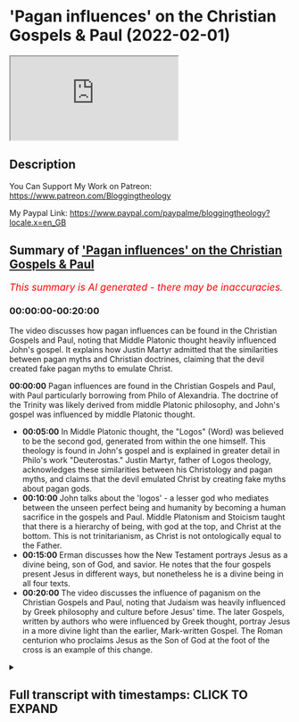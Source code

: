 # 'Pagan influences' on the Christian Gospels & Paul (2022-02-01)

<iframe loading='lazy' allow='autoplay' src='https://www.youtube.com/embed/w83Gf6Ldavs'></iframe>

## Description

You Can Support My Work on Patreon:
<https://www.patreon.com/Bloggingtheology>

My Paypal Link:
<https://www.paypal.com/paypalme/bloggingtheology?locale.x=en_GB>

## Summary of ['Pagan influences' on the Christian Gospels & Paul](https://www.youtube.com/watch?v=w83Gf6Ldavs)

*<span style="color:red; font-size:125%">This summary is AI generated - there may be inaccuracies</span>. [](/)*

### <a onclick="modifyYTiframeseektime('0')">00:00:00-00:20:00</a>

The video discusses how pagan influences can be found in the Christian Gospels and Paul, noting that Middle Platonic thought heavily influenced John's gospel. It explains how Justin Martyr admitted that the similarities between pagan myths and Christian doctrines, claiming that the devil created fake pagan myths to emulate Christ.

**<a onclick="modifyYTiframeseektime('0')">00:00:00</a>** Pagan influences are found in the Christian Gospels and Paul, with Paul particularly borrowing from Philo of Alexandria. The doctrine of the Trinity was likely derived from middle Platonic philosophy, and John's gospel was influenced by middle Platonic thought.

* **<a onclick="modifyYTiframeseektime('300')">00:05:00</a>** In Middle Platonic thought, the "Logos" (Word) was believed to be the second god, generated from within the one himself. This theology is found in John's gospel and is explained in greater detail in Philo's work "Deuterostas." Justin Martyr, father of Logos theology, acknowledges these similarities between his Christology and pagan myths, and claims that the devil emulated Christ by creating fake myths about pagan gods.
* **<a onclick="modifyYTiframeseektime('600')">00:10:00</a>**  John talks about the 'logos' - a lesser god who mediates between the unseen perfect being and humanity by becoming a human sacrifice in the gospels and Paul. Middle Platonism and Stoicism taught that there is a hierarchy of being, with god at the top, and Christ at the bottom. This is not trinitarianism, as Christ is not ontologically equal to the Father.
* **<a onclick="modifyYTiframeseektime('900')">00:15:00</a>**  Erman discusses how the New Testament portrays Jesus as a divine being, son of God, and savior. He notes that the four gospels present Jesus in different ways, but nonetheless he is a divine being in all four texts.
* **<a onclick="modifyYTiframeseektime('1200')">00:20:00</a>** The video discusses the influence of paganism on the Christian Gospels and Paul, noting that Judaism was heavily influenced by Greek philosophy and culture before Jesus' time. The later Gospels, written by authors who were influenced by Greek thought, portray Jesus in a more divine light than the earlier, Mark-written Gospel. The Roman centurion who proclaims Jesus as the Son of God at the foot of the cross is an example of this change.

<details><summary><h2>Full transcript with timestamps: CLICK TO EXPAND</h2></summary>

<a onclick="modifyYTiframeseektime('2')">0:00:02</a> okay so i i want to begin  
<a onclick="modifyYTiframeseektime('5')">0:00:05</a> sort of uh setting the table as it were  
<a onclick="modifyYTiframeseektime('7')">0:00:07</a> theologically okay  
<a onclick="modifyYTiframeseektime('9')">0:00:09</a> so i mentioned in a previous podcast  
<a onclick="modifyYTiframeseektime('11')">0:00:11</a> that that paul's christology um not you  
<a onclick="modifyYTiframeseektime('14')">0:00:14</a> paul paul paul of tarsus  
<a onclick="modifyYTiframeseektime('18')">0:00:18</a> by the way but it's not the same as the  
<a onclick="modifyYTiframeseektime('19')">0:00:19</a> apostle paul  
<a onclick="modifyYTiframeseektime('21')">0:00:21</a> yeah  
<a onclick="modifyYTiframeseektime('22')">0:00:22</a> paul's christology in essence  
<a onclick="modifyYTiframeseektime('25')">0:00:25</a> was a composite of jewish and greek  
<a onclick="modifyYTiframeseektime('27')">0:00:27</a> ideas okay that is to say jewish and  
<a onclick="modifyYTiframeseektime('29')">0:00:29</a> pagan beliefs and by pagan i simply mean  
<a onclick="modifyYTiframeseektime('32')">0:00:32</a> non-jewish i'm not using the word a  
<a onclick="modifyYTiframeseektime('34')">0:00:34</a> pagan necessarily in a derogatory sense  
<a onclick="modifyYTiframeseektime('37')">0:00:37</a> okay so paul created this new hybrid  
<a onclick="modifyYTiframeseektime('39')">0:00:39</a> religion and religion in the hellenistic  
<a onclick="modifyYTiframeseektime('41')">0:00:41</a> world  
<a onclick="modifyYTiframeseektime('42')">0:00:42</a> tended to be syncretistic i mean they  
<a onclick="modifyYTiframeseektime('44')">0:00:44</a> would mix and match different elements  
<a onclick="modifyYTiframeseektime('46')">0:00:46</a> this was normal  
<a onclick="modifyYTiframeseektime('47')">0:00:47</a> and paul was schooled in hellenistic  
<a onclick="modifyYTiframeseektime('49')">0:00:49</a> philosophy paul quoted pagan poets  
<a onclick="modifyYTiframeseektime('52')">0:00:52</a> according to the new testament to  
<a onclick="modifyYTiframeseektime('53')">0:00:53</a> support his christology he quoted pagan  
<a onclick="modifyYTiframeseektime('56')">0:00:56</a> poets in the new testament to support  
<a onclick="modifyYTiframeseektime('58')">0:00:58</a> his christology this is something that  
<a onclick="modifyYTiframeseektime('60')">0:01:00</a> christian apologists don't like to talk  
<a onclick="modifyYTiframeseektime('62')">0:01:02</a> about and most casual bible readers are  
<a onclick="modifyYTiframeseektime('64')">0:01:04</a> not even aware of this they just read  
<a onclick="modifyYTiframeseektime('66')">0:01:06</a> the text they don't know what paul's  
<a onclick="modifyYTiframeseektime('67')">0:01:07</a> saying paul quoted the final mean as  
<a onclick="modifyYTiframeseektime('70')">0:01:10</a> hymn to zeus by the pagan poet and stoic  
<a onclick="modifyYTiframeseektime('73')">0:01:13</a> eritis of soli according to acts 17 28  
<a onclick="modifyYTiframeseektime('76')">0:01:16</a> at the aeropocus  
<a onclick="modifyYTiframeseektime('78')">0:01:18</a> and he also quoted the poet manander in  
<a onclick="modifyYTiframeseektime('80')">0:01:20</a> first corinthians 15 33. i mean talk  
<a onclick="modifyYTiframeseektime('83')">0:01:23</a> about the satanic verses  
<a onclick="modifyYTiframeseektime('86')">0:01:26</a> no i'm just kidding um  
<a onclick="modifyYTiframeseektime('89')">0:01:29</a> paul made christ right the jewish  
<a onclick="modifyYTiframeseektime('91')">0:01:31</a> messiah  
<a onclick="modifyYTiframeseektime('93')">0:01:33</a> the locus the intersection of two pagan  
<a onclick="modifyYTiframeseektime('95')">0:01:35</a> beliefs so christ is both the dying and  
<a onclick="modifyYTiframeseektime('98')">0:01:38</a> rising savior man god as well as the  
<a onclick="modifyYTiframeseektime('100')">0:01:40</a> divine mediator between the god and  
<a onclick="modifyYTiframeseektime('103')">0:01:43</a> humanity and by the god i mean  
<a onclick="modifyYTiframeseektime('106')">0:01:46</a> the perfect being who is at the top of  
<a onclick="modifyYTiframeseektime('108')">0:01:48</a> this ontological hierarchy or pyramid  
<a onclick="modifyYTiframeseektime('112')">0:01:52</a> that permeates all existence so this  
<a onclick="modifyYTiframeseektime('114')">0:01:54</a> this hierarchy or or chain of being  
<a onclick="modifyYTiframeseektime('117')">0:01:57</a> is absolutely central to both middle and  
<a onclick="modifyYTiframeseektime('119')">0:01:59</a> neoplatonism  
<a onclick="modifyYTiframeseektime('121')">0:02:01</a> okay and i want to make a request of the  
<a onclick="modifyYTiframeseektime('123')">0:02:03</a> audience to study middle and  
<a onclick="modifyYTiframeseektime('126')">0:02:06</a> neoplatonism and you will come to know  
<a onclick="modifyYTiframeseektime('129')">0:02:09</a> the true origins of the trinity i mean  
<a onclick="modifyYTiframeseektime('131')">0:02:11</a> christian apologists will say that the  
<a onclick="modifyYTiframeseektime('133')">0:02:13</a> doctrine of the trinity is firmly  
<a onclick="modifyYTiframeseektime('134')">0:02:14</a> grounded in the tanakh  
<a onclick="modifyYTiframeseektime('136')">0:02:16</a> in my view that's a red herring  
<a onclick="modifyYTiframeseektime('138')">0:02:18</a> they want to throw you off the scent of  
<a onclick="modifyYTiframeseektime('140')">0:02:20</a> greek metaphysics and study philo of  
<a onclick="modifyYTiframeseektime('143')">0:02:23</a> alexandria okay so he was a jewish  
<a onclick="modifyYTiframeseektime('145')">0:02:25</a> middle platonic philosopher living in  
<a onclick="modifyYTiframeseektime('148')">0:02:28</a> egypt in the first century he died  
<a onclick="modifyYTiframeseektime('149')">0:02:29</a> around 40 of the common era before the  
<a onclick="modifyYTiframeseektime('151')">0:02:31</a> writing of the new testament okay  
<a onclick="modifyYTiframeseektime('153')">0:02:33</a> there's no doubt  
<a onclick="modifyYTiframeseektime('155')">0:02:35</a> that philo's writings influenced the  
<a onclick="modifyYTiframeseektime('157')">0:02:37</a> doctrine of the trinity in a significant  
<a onclick="modifyYTiframeseektime('159')">0:02:39</a> way  
<a onclick="modifyYTiframeseektime('160')">0:02:40</a> even william lane craig admits this you  
<a onclick="modifyYTiframeseektime('162')">0:02:42</a> know dr craig is their champion the  
<a onclick="modifyYTiframeseektime('164')">0:02:44</a> christian apologists you know they love  
<a onclick="modifyYTiframeseektime('166')">0:02:46</a> him the early christian greek fathers  
<a onclick="modifyYTiframeseektime('168')">0:02:48</a> they used philo's writings  
<a onclick="modifyYTiframeseektime('170')">0:02:50</a> as a basis with which to formulate their  
<a onclick="modifyYTiframeseektime('172')">0:02:52</a> logos christology people like justin and  
<a onclick="modifyYTiframeseektime('175')">0:02:55</a> irenaeus eusebius who was constantine's  
<a onclick="modifyYTiframeseektime('178')">0:02:58</a> sort of spin doctor uh even claimed that  
<a onclick="modifyYTiframeseektime('181')">0:03:01</a> philo met peter right i mean it's a  
<a onclick="modifyYTiframeseektime('183')">0:03:03</a> total fabrication i mean this was  
<a onclick="modifyYTiframeseektime('185')">0:03:05</a> eusebius's way of bolstering philo's  
<a onclick="modifyYTiframeseektime('187')">0:03:07</a> authority similar to paul claiming that  
<a onclick="modifyYTiframeseektime('190')">0:03:10</a> he met with peter and james maybe he did  
<a onclick="modifyYTiframeseektime('192')">0:03:12</a> i mean it doesn't end well according to  
<a onclick="modifyYTiframeseektime('194')">0:03:14</a> acts 21 but craig says that  
<a onclick="modifyYTiframeseektime('197')">0:03:17</a> the dogma at nicea was quote a synthesis  
<a onclick="modifyYTiframeseektime('200')">0:03:20</a> between john's gospel  
<a onclick="modifyYTiframeseektime('202')">0:03:22</a> and the thought of philo of alexandria  
<a onclick="modifyYTiframeseektime('205')">0:03:25</a> and the middle platonism that he  
<a onclick="modifyYTiframeseektime('207')">0:03:27</a> represented end quote i mean i would go  
<a onclick="modifyYTiframeseektime('210')">0:03:30</a> even further and say that  
<a onclick="modifyYTiframeseektime('212')">0:03:32</a> john's gospel itself was clearly  
<a onclick="modifyYTiframeseektime('214')">0:03:34</a> influenced by middle platonism  
<a onclick="modifyYTiframeseektime('217')">0:03:37</a> so so  
<a onclick="modifyYTiframeseektime('218')">0:03:38</a> so dr craig even downplays in my opinion  
<a onclick="modifyYTiframeseektime('222')">0:03:42</a> the reality of the vast influence that  
<a onclick="modifyYTiframeseektime('224')">0:03:44</a> greek metaphysics had on both christian  
<a onclick="modifyYTiframeseektime('226')">0:03:46</a> doctrine and christian scripture and  
<a onclick="modifyYTiframeseektime('229')">0:03:49</a> we'll and we'll see that okay  
<a onclick="modifyYTiframeseektime('231')">0:03:51</a> this is a common place in um historical  
<a onclick="modifyYTiframeseektime('234')">0:03:54</a> theologies it's not just you and william  
<a onclick="modifyYTiframeseektime('236')">0:03:56</a> lane craig this is  
<a onclick="modifyYTiframeseektime('238')">0:03:58</a> very very standard understanding and  
<a onclick="modifyYTiframeseektime('240')">0:04:00</a> explanation of the origins of the way  
<a onclick="modifyYTiframeseektime('241')">0:04:01</a> the doctrine is formulated uh yeah this  
<a onclick="modifyYTiframeseektime('244')">0:04:04</a> is very very standard very very standard  
<a onclick="modifyYTiframeseektime('246')">0:04:06</a> across the board right  
<a onclick="modifyYTiframeseektime('248')">0:04:08</a> um so any honest historian or theologian  
<a onclick="modifyYTiframeseektime('251')">0:04:11</a> you know they will point this out so so  
<a onclick="modifyYTiframeseektime('253')">0:04:13</a> according to this platonic metaphysical  
<a onclick="modifyYTiframeseektime('255')">0:04:15</a> system at the top of this hierarchy of  
<a onclick="modifyYTiframeseektime('257')">0:04:17</a> being  
<a onclick="modifyYTiframeseektime('258')">0:04:18</a> is the one right tahen as platinus uh  
<a onclick="modifyYTiframeseektime('262')">0:04:22</a> referred to him the church father origin  
<a onclick="modifyYTiframeseektime('264')">0:04:24</a> of alexandria called him the auto theos  
<a onclick="modifyYTiframeseektime('267')">0:04:27</a> right the very god  
<a onclick="modifyYTiframeseektime('269')">0:04:29</a> of course philo called him hathaos with  
<a onclick="modifyYTiframeseektime('271')">0:04:31</a> the definite article the god and this is  
<a onclick="modifyYTiframeseektime('273')">0:04:33</a> also what john's gospel calls the father  
<a onclick="modifyYTiframeseektime('276')">0:04:36</a> ha theos okay with the definite article  
<a onclick="modifyYTiframeseektime('279')">0:04:39</a> um you know the the uh  
<a onclick="modifyYTiframeseektime('282')">0:04:42</a> the author of john's gospel never refers  
<a onclick="modifyYTiframeseektime('284')">0:04:44</a> to jesus or the son as ha theos in an  
<a onclick="modifyYTiframeseektime('287')">0:04:47</a> absolute and unqualified way  
<a onclick="modifyYTiframeseektime('290')">0:04:50</a> and thomas's so-called confession in  
<a onclick="modifyYTiframeseektime('292')">0:04:52</a> john 20 is not an exception to this so  
<a onclick="modifyYTiframeseektime('294')">0:04:54</a> john refers to jesus as the logos and a  
<a onclick="modifyYTiframeseektime('298')">0:04:58</a> theos a god so if you look at john 1 1  
<a onclick="modifyYTiframeseektime('300')">0:05:00</a> right nrk ain't halagas  
<a onclick="modifyYTiframeseektime('303')">0:05:03</a> kai halagas prastantheon  
<a onclick="modifyYTiframeseektime('305')">0:05:05</a> right so so in the beginning was the  
<a onclick="modifyYTiframeseektime('307')">0:05:07</a> word and the word was with the god tan  
<a onclick="modifyYTiframeseektime('310')">0:05:10</a> is a definite article here in the  
<a onclick="modifyYTiframeseektime('311')">0:05:11</a> accusative tan theon kai theos and a god  
<a onclick="modifyYTiframeseektime('315')">0:05:15</a> was the logos so middle platonism  
<a onclick="modifyYTiframeseektime('318')">0:05:18</a> explains what john meant here much more  
<a onclick="modifyYTiframeseektime('320')">0:05:20</a> coherently than tanaki judaism or  
<a onclick="modifyYTiframeseektime('323')">0:05:23</a> trinitarianism  
<a onclick="modifyYTiframeseektime('325')">0:05:25</a> in middle platonism the logos was  
<a onclick="modifyYTiframeseektime('326')">0:05:26</a> believed to be the second god a second  
<a onclick="modifyYTiframeseektime('329')">0:05:29</a> level of being who was generated  
<a onclick="modifyYTiframeseektime('332')">0:05:32</a> from within the one himself in  
<a onclick="modifyYTiframeseektime('334')">0:05:34</a> pre-eternality so since the logos was  
<a onclick="modifyYTiframeseektime('336')">0:05:36</a> generated or caused by  
<a onclick="modifyYTiframeseektime('338')">0:05:38</a> the god the logos is not as great as the  
<a onclick="modifyYTiframeseektime('341')">0:05:41</a> god the logos is the divine mediator  
<a onclick="modifyYTiframeseektime('344')">0:05:44</a> between the god and humanity  
<a onclick="modifyYTiframeseektime('347')">0:05:47</a> hence you know the father is greater  
<a onclick="modifyYTiframeseektime('349')">0:05:49</a> than i says john's incarnated logos yet  
<a onclick="modifyYTiframeseektime('352')">0:05:52</a> he also says the father and i are one so  
<a onclick="modifyYTiframeseektime('354')">0:05:54</a> christian apologists armed with the  
<a onclick="modifyYTiframeseektime('356')">0:05:56</a> nomenclature of nicaea they went back to  
<a onclick="modifyYTiframeseektime('359')">0:05:59</a> these texts and said okay when he said  
<a onclick="modifyYTiframeseektime('362')">0:06:02</a> the father is greater than i the logos  
<a onclick="modifyYTiframeseektime('364')">0:06:04</a> was talking about his hypothesis his  
<a onclick="modifyYTiframeseektime('366')">0:06:06</a> person but when he said the father and i  
<a onclick="modifyYTiframeseektime('368')">0:06:08</a> are one he was referring to his ucia his  
<a onclick="modifyYTiframeseektime('370')">0:06:10</a> essence so they incorporate this this  
<a onclick="modifyYTiframeseektime('372')">0:06:12</a> convoluted language and retroactively  
<a onclick="modifyYTiframeseektime('375')">0:06:15</a> import  
<a onclick="modifyYTiframeseektime('377')">0:06:17</a> a trinitarian hermeneutic upon john upon  
<a onclick="modifyYTiframeseektime('380')">0:06:20</a> john's gospel and does completely  
<a onclick="modifyYTiframeseektime('382')">0:06:22</a> decontextualize it i mean it's a nice  
<a onclick="modifyYTiframeseektime('384')">0:06:24</a> little slide of hand but read john in  
<a onclick="modifyYTiframeseektime('386')">0:06:26</a> its context right john's underlying  
<a onclick="modifyYTiframeseektime('388')">0:06:28</a> metaphysic is middle platonism  
<a onclick="modifyYTiframeseektime('391')">0:06:31</a> and in fact 70 years before john wrote  
<a onclick="modifyYTiframeseektime('393')">0:06:33</a> about the logos  
<a onclick="modifyYTiframeseektime('395')">0:06:35</a> philo wrote about the logos and philo  
<a onclick="modifyYTiframeseektime('398')">0:06:38</a> referred to the logos as a second god  
<a onclick="modifyYTiframeseektime('402')">0:06:42</a> deuterostas and origen would use the  
<a onclick="modifyYTiframeseektime('404')">0:06:44</a> same phrase some 200 years later but  
<a onclick="modifyYTiframeseektime('407')">0:06:47</a> still before nicea you know he said the  
<a onclick="modifyYTiframeseektime('408')">0:06:48</a> father is otto theos the very god the  
<a onclick="modifyYTiframeseektime('411')">0:06:51</a> son is important because the language  
<a onclick="modifyYTiframeseektime('413')">0:06:53</a> that john uses actually has a precedent  
<a onclick="modifyYTiframeseektime('415')">0:06:55</a> in um in the pagan language found on the  
<a onclick="modifyYTiframeseektime('418')">0:06:58</a> lips of philo of alexandria so it's not  
<a onclick="modifyYTiframeseektime('421')">0:07:01</a> a it's this continuity this connection  
<a onclick="modifyYTiframeseektime('423')">0:07:03</a> is really important i think it is very  
<a onclick="modifyYTiframeseektime('426')">0:07:06</a> important and you know origen also he  
<a onclick="modifyYTiframeseektime('428')">0:07:08</a> uses like you said he uses that phrase  
<a onclick="modifyYTiframeseektime('430')">0:07:10</a> from philo deuteros  
<a onclick="modifyYTiframeseektime('432')">0:07:12</a> that the logos is a second god but  
<a onclick="modifyYTiframeseektime('434')">0:07:14</a> johanna and jesus right  
<a onclick="modifyYTiframeseektime('436')">0:07:16</a> or john's logos refers to his father as  
<a onclick="modifyYTiframeseektime('439')">0:07:19</a> theon moo my god right  
<a onclick="modifyYTiframeseektime('442')">0:07:22</a> my god in mark in matthew jesus you know  
<a onclick="modifyYTiframeseektime('444')">0:07:24</a> the cry of their election  
<a onclick="modifyYTiframeseektime('448')">0:07:28</a> my god my god so the logos who's  
<a onclick="modifyYTiframeseektime('450')">0:07:30</a> supposed to be god capital g according  
<a onclick="modifyYTiframeseektime('452')">0:07:32</a> to trinitarians has a god so this is  
<a onclick="modifyYTiframeseektime('455')">0:07:35</a> clearly two gods and both men philo and  
<a onclick="modifyYTiframeseektime('458')">0:07:38</a> origen they hail from alexandria and you  
<a onclick="modifyYTiframeseektime('460')">0:07:40</a> know the name says it all you know this  
<a onclick="modifyYTiframeseektime('462')">0:07:42</a> is why imam al-ghazali vehemently  
<a onclick="modifyYTiframeseektime('464')">0:07:44</a> condemned the metaphysical positions of  
<a onclick="modifyYTiframeseektime('466')">0:07:46</a> the hellenistic muslim philosophers of  
<a onclick="modifyYTiframeseektime('468')">0:07:48</a> his day because he recognized that  
<a onclick="modifyYTiframeseektime('470')">0:07:50</a> platonic metaphysics  
<a onclick="modifyYTiframeseektime('472')">0:07:52</a> acted as a gateway to the theological  
<a onclick="modifyYTiframeseektime('474')">0:07:54</a> deviations and idolatry of the people of  
<a onclick="modifyYTiframeseektime('476')">0:07:56</a> the book both jews and christians of the  
<a onclick="modifyYTiframeseektime('478')">0:07:58</a> past not just christians but also jews  
<a onclick="modifyYTiframeseektime('481')">0:08:01</a> and as i said for philo the logos was  
<a onclick="modifyYTiframeseektime('483')">0:08:03</a> the highest of the intermediary beings  
<a onclick="modifyYTiframeseektime('486')">0:08:06</a> okay the begotten son of god he says  
<a onclick="modifyYTiframeseektime('489')">0:08:09</a> philo says he says his firstborn he says  
<a onclick="modifyYTiframeseektime('492')">0:08:12</a> the celestial high priest right who was  
<a onclick="modifyYTiframeseektime('495')">0:08:15</a> often symbolized in the tanakh by an  
<a onclick="modifyYTiframeseektime('497')">0:08:17</a> angel  
<a onclick="modifyYTiframeseektime('498')">0:08:18</a> all right this is according to philo the  
<a onclick="modifyYTiframeseektime('499')">0:08:19</a> logos as the mind of god as it were was  
<a onclick="modifyYTiframeseektime('502')">0:08:22</a> neither uncreated in the same sense as  
<a onclick="modifyYTiframeseektime('504')">0:08:24</a> the god nor created in the same sense as  
<a onclick="modifyYTiframeseektime('507')">0:08:27</a> the cosmos the logos was caused from the  
<a onclick="modifyYTiframeseektime('510')">0:08:30</a> very essence of the god  
<a onclick="modifyYTiframeseektime('512')">0:08:32</a> meaning the logos was eternally  
<a onclick="modifyYTiframeseektime('514')">0:08:34</a> generated i.e begotten not made before  
<a onclick="modifyYTiframeseektime('518')">0:08:38</a> all the ages sounds very very familiar  
<a onclick="modifyYTiframeseektime('520')">0:08:40</a> sounds like the nicene creed you know  
<a onclick="modifyYTiframeseektime('522')">0:08:42</a> justin martyr the father of logos  
<a onclick="modifyYTiframeseektime('524')">0:08:44</a> theology he he admits that there are  
<a onclick="modifyYTiframeseektime('526')">0:08:46</a> disturbing parallels between his  
<a onclick="modifyYTiframeseektime('528')">0:08:48</a> christology and the pagan myths of  
<a onclick="modifyYTiframeseektime('530')">0:08:50</a> bacchus that's dionysius  
<a onclick="modifyYTiframeseektime('533')">0:08:53</a> and and hercules and and esclepius and  
<a onclick="modifyYTiframeseektime('535')">0:08:55</a> perseus and mithras  
<a onclick="modifyYTiframeseektime('537')">0:08:57</a> and in his dialogue with trifo justin  
<a onclick="modifyYTiframeseektime('539')">0:08:59</a> accounts for these similarities by  
<a onclick="modifyYTiframeseektime('540')">0:09:00</a> claiming well the devil sort of emulated  
<a onclick="modifyYTiframeseektime('542')">0:09:02</a> the prophecies of christ by inventing  
<a onclick="modifyYTiframeseektime('544')">0:09:04</a> these sort of fake fables  
<a onclick="modifyYTiframeseektime('546')">0:09:06</a> about their pagan gods in order to cause  
<a onclick="modifyYTiframeseektime('548')">0:09:08</a> christians to go astray i mean justin  
<a onclick="modifyYTiframeseektime('550')">0:09:10</a> also says that the angel that  
<a onclick="modifyYTiframeseektime('552')">0:09:12</a> jacob wrestled in genesis  
<a onclick="modifyYTiframeseektime('554')">0:09:14</a> and beat no less was the pre-incarnate  
<a onclick="modifyYTiframeseektime('558')">0:09:18</a> christ the logos so so john 1 1 is the  
<a onclick="modifyYTiframeseektime('561')">0:09:21</a> beginning of the prologue of john's  
<a onclick="modifyYTiframeseektime('562')">0:09:22</a> gospel that's called the hymn to the  
<a onclick="modifyYTiframeseektime('564')">0:09:24</a> logos how does the hymn end right so the  
<a onclick="modifyYTiframeseektime('567')">0:09:27</a> most authentic reading according to new  
<a onclick="modifyYTiframeseektime('569')">0:09:29</a> testament textual critics like the  
<a onclick="modifyYTiframeseektime('571')">0:09:31</a> united bible society nestle allen and so  
<a onclick="modifyYTiframeseektime('573')">0:09:33</a> on and so forth is the following so it's  
<a onclick="modifyYTiframeseektime('575')">0:09:35</a> john 1 18 right john 1 18 that's the end  
<a onclick="modifyYTiframeseektime('578')">0:09:38</a> of the hymn to the logos it says  
<a onclick="modifyYTiframeseektime('582')">0:09:42</a> so no one has ever seen god and the  
<a onclick="modifyYTiframeseektime('585')">0:09:45</a> context clearly suggests that john is  
<a onclick="modifyYTiframeseektime('587')">0:09:47</a> talking about the first level of being  
<a onclick="modifyYTiframeseektime('589')">0:09:49</a> the father the god  
<a onclick="modifyYTiframeseektime('591')">0:09:51</a> because then he says monogenes theos a  
<a onclick="modifyYTiframeseektime('595')">0:09:55</a> unique god  
<a onclick="modifyYTiframeseektime('597')">0:09:57</a> a one of a kind god a uniquely generated  
<a onclick="modifyYTiframeseektime('600')">0:10:00</a> god and now john is talking about the  
<a onclick="modifyYTiframeseektime('602')">0:10:02</a> logos the logos is another god  
<a onclick="modifyYTiframeseektime('604')">0:10:04</a> because he was seen the first god he  
<a onclick="modifyYTiframeseektime('606')">0:10:06</a> mentioned has never been seen right the  
<a onclick="modifyYTiframeseektime('608')">0:10:08</a> monogamy's theos it's it goes on to say  
<a onclick="modifyYTiframeseektime('612')">0:10:12</a> who is in the heart of the father it  
<a onclick="modifyYTiframeseektime('614')">0:10:14</a> says ekinas exegesato that one exegetes  
<a onclick="modifyYTiframeseektime('617')">0:10:17</a> or explains or reveals the father so the  
<a onclick="modifyYTiframeseektime('620')">0:10:20</a> son is the divine  
<a onclick="modifyYTiframeseektime('622')">0:10:22</a> mediator and then john 3 16 for god so  
<a onclick="modifyYTiframeseektime('624')">0:10:24</a> loved the world he gave his only  
<a onclick="modifyYTiframeseektime('626')">0:10:26</a> begotten son the son is a savior man god  
<a onclick="modifyYTiframeseektime('628')">0:10:28</a> a human sacrifice  
<a onclick="modifyYTiframeseektime('631')">0:10:31</a> so then the second level of being  
<a onclick="modifyYTiframeseektime('633')">0:10:33</a> referred to as the logos by middle  
<a onclick="modifyYTiframeseektime('635')">0:10:35</a> platonic writers such as philo and john  
<a onclick="modifyYTiframeseektime('637')">0:10:37</a> is still a divine being he is a theos  
<a onclick="modifyYTiframeseektime('640')">0:10:40</a> he's a god but he's not haphaos he's not  
<a onclick="modifyYTiframeseektime('643')">0:10:43</a> the god or the otto theos the very god  
<a onclick="modifyYTiframeseektime('646')">0:10:46</a> so this is called henotheistic  
<a onclick="modifyYTiframeseektime('648')">0:10:48</a> polytheism okay this is not the yeti  
<a onclick="modifyYTiframeseektime('651')">0:10:51</a> this is not the unitarian you know  
<a onclick="modifyYTiframeseektime('653')">0:10:53</a> monotheism of the tanakh  
<a onclick="modifyYTiframeseektime('655')">0:10:55</a> nor is this the trinitarian monotheism  
<a onclick="modifyYTiframeseektime('657')">0:10:57</a> of the fourth century of the common era  
<a onclick="modifyYTiframeseektime('659')">0:10:59</a> this is a henotheistic polytheism this  
<a onclick="modifyYTiframeseektime('662')">0:11:02</a> is what the gospels and pauline epistles  
<a onclick="modifyYTiframeseektime('665')">0:11:05</a> teach in my view okay  
<a onclick="modifyYTiframeseektime('666')">0:11:06</a> the gospels suffused with greek ideas  
<a onclick="modifyYTiframeseektime('670')">0:11:10</a> and influenced by paul's gospel teach  
<a onclick="modifyYTiframeseektime('673')">0:11:13</a> that jesus is another god a lesser god  
<a onclick="modifyYTiframeseektime('676')">0:11:16</a> who mediates between the unseen perfect  
<a onclick="modifyYTiframeseektime('678')">0:11:18</a> being and humanity by becoming a human  
<a onclick="modifyYTiframeseektime('680')">0:11:20</a> sacrifice so he is the son of god not  
<a onclick="modifyYTiframeseektime('682')">0:11:22</a> god the son right and of course paul  
<a onclick="modifyYTiframeseektime('684')">0:11:24</a> wrote first timothy chapter 2 verses  
<a onclick="modifyYTiframeseektime('687')">0:11:27</a> five really that's pseudo paul right  
<a onclick="modifyYTiframeseektime('689')">0:11:29</a> first timothy two five and six but this  
<a onclick="modifyYTiframeseektime('691')">0:11:31</a> represents paul's thinking uh for there  
<a onclick="modifyYTiframeseektime('693')">0:11:33</a> is one god and one mediator between god  
<a onclick="modifyYTiframeseektime('696')">0:11:36</a> and man the man jesus christ and then he  
<a onclick="modifyYTiframeseektime('698')">0:11:38</a> goes on who gave himself as a ransom for  
<a onclick="modifyYTiframeseektime('701')">0:11:41</a> all people so we have the mediating  
<a onclick="modifyYTiframeseektime('702')">0:11:42</a> logos dying for our sins now paul never  
<a onclick="modifyYTiframeseektime('705')">0:11:45</a> referred to the mediator as the logos  
<a onclick="modifyYTiframeseektime('708')">0:11:48</a> but clearly this is the concept he has  
<a onclick="modifyYTiframeseektime('710')">0:11:50</a> in mind  
<a onclick="modifyYTiframeseektime('711')">0:11:51</a> paul didn't refer to christ as the  
<a onclick="modifyYTiframeseektime('714')">0:11:54</a> wisdom of god theo sophian and of course  
<a onclick="modifyYTiframeseektime('717')">0:11:57</a> philo had already identified chokma in  
<a onclick="modifyYTiframeseektime('720')">0:12:00</a> the old testament divine wisdom as being  
<a onclick="modifyYTiframeseektime('722')">0:12:02</a> the logos explicitly right like in  
<a onclick="modifyYTiframeseektime('724')">0:12:04</a> proverbs chapter eight right the  
<a onclick="modifyYTiframeseektime('726')">0:12:06</a> personified and expressive  
<a onclick="modifyYTiframeseektime('728')">0:12:08</a> logos according to philo spoke of its  
<a onclick="modifyYTiframeseektime('730')">0:12:10</a> origin the lord possessed me at the  
<a onclick="modifyYTiframeseektime('731')">0:12:11</a> beginning of his way before his work of  
<a onclick="modifyYTiframeseektime('734')">0:12:14</a> creation i was poured forth from  
<a onclick="modifyYTiframeseektime('736')">0:12:16</a> eternity from from before the creation  
<a onclick="modifyYTiframeseektime('738')">0:12:18</a> of the earth and paul being a highly  
<a onclick="modifyYTiframeseektime('741')">0:12:21</a> hellenized jew that he was echoed this  
<a onclick="modifyYTiframeseektime('744')">0:12:24</a> phelonic uh sentiment i mean paul wrote  
<a onclick="modifyYTiframeseektime('746')">0:12:26</a> to the corinthians that he was speaking  
<a onclick="modifyYTiframeseektime('747')">0:12:27</a> of the wisdom of god and mystery which  
<a onclick="modifyYTiframeseektime('749')">0:12:29</a> was ordained by god before the ages of  
<a onclick="modifyYTiframeseektime('751')">0:12:31</a> our glory  
<a onclick="modifyYTiframeseektime('753')">0:12:33</a> in this in the pseudo-pauline book of  
<a onclick="modifyYTiframeseektime('754')">0:12:34</a> colossians the author said and he the  
<a onclick="modifyYTiframeseektime('756')">0:12:36</a> son is before all things and by him all  
<a onclick="modifyYTiframeseektime('759')">0:12:39</a> things are held together this is middle  
<a onclick="modifyYTiframeseektime('761')">0:12:41</a> platonism this is stoicism okay  
<a onclick="modifyYTiframeseektime('764')">0:12:44</a> additionally  
<a onclick="modifyYTiframeseektime('766')">0:12:46</a> and again in imitation of middle  
<a onclick="modifyYTiframeseektime('767')">0:12:47</a> platonism paul envisioned a henotheistic  
<a onclick="modifyYTiframeseektime('771')">0:12:51</a> and hierarchical scheme of divinity with  
<a onclick="modifyYTiframeseektime('774')">0:12:54</a> god our father at the top and then the  
<a onclick="modifyYTiframeseektime('776')">0:12:56</a> lord jesus christ the wisdom of god i.e  
<a onclick="modifyYTiframeseektime('779')">0:12:59</a> the logos just below him right so paul  
<a onclick="modifyYTiframeseektime('782')">0:13:02</a> wrote in first corinthians he says  
<a onclick="modifyYTiframeseektime('783')">0:13:03</a> pantas andros ethale  
<a onclick="modifyYTiframeseektime('786')">0:13:06</a> so he says the head of every man is  
<a onclick="modifyYTiframeseektime('788')">0:13:08</a> christ  
<a onclick="modifyYTiframeseektime('792')">0:13:12</a> and the head of of the woman is the man  
<a onclick="modifyYTiframeseektime('795')">0:13:15</a> right so the feminist they don't they  
<a onclick="modifyYTiframeseektime('797')">0:13:17</a> don't like this verse uh  
<a onclick="modifyYTiframeseektime('800')">0:13:20</a> it's extraordinary passage because the  
<a onclick="modifyYTiframeseektime('801')">0:13:21</a> hierarchy the divine hierarchy and the  
<a onclick="modifyYTiframeseektime('803')">0:13:23</a> human hierarchy is is ontological we're  
<a onclick="modifyYTiframeseektime('807')">0:13:27</a> dealing here with jesus after his  
<a onclick="modifyYTiframeseektime('808')">0:13:28</a> resurrection after the ascension this is  
<a onclick="modifyYTiframeseektime('811')">0:13:31</a> the theology that paul really believes  
<a onclick="modifyYTiframeseektime('813')">0:13:33</a> in and that is god christ and then  
<a onclick="modifyYTiframeseektime('816')">0:13:36</a> subservient to that man and woman and uh  
<a onclick="modifyYTiframeseektime('819')">0:13:39</a> there's nothing trinitarian about it at  
<a onclick="modifyYTiframeseektime('821')">0:13:41</a> all on the contrary is as you say  
<a onclick="modifyYTiframeseektime('823')">0:13:43</a> exactly is a hierarchy of being and the  
<a onclick="modifyYTiframeseektime('825')">0:13:45</a> head of christ is  
<a onclick="modifyYTiframeseektime('827')">0:13:47</a> ha theos he says at the end  
<a onclick="modifyYTiframeseektime('831')">0:13:51</a> the god yes the father is the god jesus  
<a onclick="modifyYTiframeseektime('833')">0:13:53</a> christ is the lord these two are not  
<a onclick="modifyYTiframeseektime('835')">0:13:55</a> ontologically equal for paul  
<a onclick="modifyYTiframeseektime('838')">0:13:58</a> just just say uh so just so people  
<a onclick="modifyYTiframeseektime('840')">0:14:00</a> understand here how christians deal with  
<a onclick="modifyYTiframeseektime('841')">0:14:01</a> this i i i've had the honor and the  
<a onclick="modifyYTiframeseektime('843')">0:14:03</a> privilege also to speak to professor  
<a onclick="modifyYTiframeseektime('845')">0:14:05</a> dale martin from uh yale university he's  
<a onclick="modifyYTiframeseektime('847')">0:14:07</a> one of the world's great uh new  
<a onclick="modifyYTiframeseektime('849')">0:14:09</a> testament scholars he's also a christian  
<a onclick="modifyYTiframeseektime('851')">0:14:11</a> theologian and a trinitarian  
<a onclick="modifyYTiframeseektime('853')">0:14:13</a> and he discusses this very very passage  
<a onclick="modifyYTiframeseektime('855')">0:14:15</a> and how he deals with it in his uh most  
<a onclick="modifyYTiframeseektime('858')">0:14:18</a> uh recent work which is addressed to  
<a onclick="modifyYTiframeseektime('860')">0:14:20</a> these whole car all these home and  
<a onclick="modifyYTiframeseektime('861')">0:14:21</a> musical issues how do we how do we be  
<a onclick="modifyYTiframeseektime('863')">0:14:23</a> trinitarian christians in the light of  
<a onclick="modifyYTiframeseektime('864')">0:14:24</a> what you're saying dr alietai and he  
<a onclick="modifyYTiframeseektime('867')">0:14:27</a> says well when you read passages like  
<a onclick="modifyYTiframeseektime('868')">0:14:28</a> that what you do is you read them in a  
<a onclick="modifyYTiframeseektime('870')">0:14:30</a> trinitarian way and you insert  
<a onclick="modifyYTiframeseektime('872')">0:14:32</a> the the son and father language you  
<a onclick="modifyYTiframeseektime('874')">0:14:34</a> understand it in that way you read it in  
<a onclick="modifyYTiframeseektime('877')">0:14:37</a> a trinitarian way so he's very explicit  
<a onclick="modifyYTiframeseektime('880')">0:14:40</a> he's very open and candid about what you  
<a onclick="modifyYTiframeseektime('882')">0:14:42</a> do you don't take paul's meaning you  
<a onclick="modifyYTiframeseektime('885')">0:14:45</a> take the later meaning and you read it  
<a onclick="modifyYTiframeseektime('887')">0:14:47</a> in  
<a onclick="modifyYTiframeseektime('888')">0:14:48</a> and he's not he's very open about it  
<a onclick="modifyYTiframeseektime('890')">0:14:50</a> he's very yeah he's very honest and open  
<a onclick="modifyYTiframeseektime('892')">0:14:52</a> that's exactly how how you read it i  
<a onclick="modifyYTiframeseektime('894')">0:14:54</a> mean on the surface the plain meaning  
<a onclick="modifyYTiframeseektime('896')">0:14:56</a> here is very clear you know the one who  
<a onclick="modifyYTiframeseektime('898')">0:14:58</a> has authority over christ a god is the  
<a onclick="modifyYTiframeseektime('901')">0:15:01</a> god  
<a onclick="modifyYTiframeseektime('902')">0:15:02</a> and this is further made clear by paul's  
<a onclick="modifyYTiframeseektime('903')">0:15:03</a> statement he says whether paul or  
<a onclick="modifyYTiframeseektime('905')">0:15:05</a> apollos or kephas or the world or life  
<a onclick="modifyYTiframeseektime('907')">0:15:07</a> or death  
<a onclick="modifyYTiframeseektime('908')">0:15:08</a> or things now or things to come all  
<a onclick="modifyYTiframeseektime('911')">0:15:11</a> things belong to you and you belong to  
<a onclick="modifyYTiframeseektime('912')">0:15:12</a> christ and christ belongs to god  
<a onclick="modifyYTiframeseektime('916')">0:15:16</a> right it's very good finally we read in  
<a onclick="modifyYTiframeseektime('918')">0:15:18</a> in the pseudo-pauline book of ephesians  
<a onclick="modifyYTiframeseektime('921')">0:15:21</a> the god of our lord jesus christ the god  
<a onclick="modifyYTiframeseektime('924')">0:15:24</a> just think about this thing the god of  
<a onclick="modifyYTiframeseektime('926')">0:15:26</a> our lord jesus christ the father of  
<a onclick="modifyYTiframeseektime('929')">0:15:29</a> glory again in john the logos the johann  
<a onclick="modifyYTiframeseektime('931')">0:15:31</a> and jesus refers to the father as my god  
<a onclick="modifyYTiframeseektime('935')">0:15:35</a> as well as the only one who is truly god  
<a onclick="modifyYTiframeseektime('938')">0:15:38</a> in in john 17 3.  
<a onclick="modifyYTiframeseektime('940')">0:15:40</a> of course trinitarians will disagree  
<a onclick="modifyYTiframeseektime('942')">0:15:42</a> with these assertions they will quote  
<a onclick="modifyYTiframeseektime('944')">0:15:44</a> paul's famous hymn to christ in  
<a onclick="modifyYTiframeseektime('945')">0:15:45</a> philippians 2 as being sort of a proof  
<a onclick="modifyYTiframeseektime('947')">0:15:47</a> text of their position that paul  
<a onclick="modifyYTiframeseektime('949')">0:15:49</a> maintained that christ was essentially  
<a onclick="modifyYTiframeseektime('951')">0:15:51</a> equal to god so paul said uh he said  
<a onclick="modifyYTiframeseektime('954')">0:15:54</a> that jesus christ he said being in the  
<a onclick="modifyYTiframeseektime('956')">0:15:56</a> form of god did not think it was robbery  
<a onclick="modifyYTiframeseektime('958')">0:15:58</a> to be equal with god  
<a onclick="modifyYTiframeseektime('960')">0:16:00</a> but but here's a problem if if christ  
<a onclick="modifyYTiframeseektime('962')">0:16:02</a> was god  
<a onclick="modifyYTiframeseektime('963')">0:16:03</a> the god why would he even consider the  
<a onclick="modifyYTiframeseektime('965')">0:16:05</a> notion that it was robbery to be equal  
<a onclick="modifyYTiframeseektime('967')">0:16:07</a> to himself this is nonsense  
<a onclick="modifyYTiframeseektime('970')">0:16:10</a> you see paul was neither a trinitarian  
<a onclick="modifyYTiframeseektime('972')">0:16:12</a> nor a unitarian okay so from the greater  
<a onclick="modifyYTiframeseektime('975')">0:16:15</a> context of the passage i mean it's clear  
<a onclick="modifyYTiframeseektime('977')">0:16:17</a> that paul believed that christ was  
<a onclick="modifyYTiframeseektime('979')">0:16:19</a> somehow divine in fact worthy of worship  
<a onclick="modifyYTiframeseektime('982')">0:16:22</a> it seems to me that when paul wrote that  
<a onclick="modifyYTiframeseektime('983')">0:16:23</a> christ was both the morphe feiyu the  
<a onclick="modifyYTiframeseektime('986')">0:16:26</a> form of a god and the morphe dulu the  
<a onclick="modifyYTiframeseektime('990')">0:16:30</a> form of a servant he meant a physical  
<a onclick="modifyYTiframeseektime('992')">0:16:32</a> god a deity in the appearance of human  
<a onclick="modifyYTiframeseektime('994')">0:16:34</a> flesh however christ as lord and savior  
<a onclick="modifyYTiframeseektime('998')">0:16:38</a> did not consider it robbery to be equal  
<a onclick="modifyYTiframeseektime('1000')">0:16:40</a> to the god precisely because he was not  
<a onclick="modifyYTiframeseektime('1003')">0:16:43</a> the god  
<a onclick="modifyYTiframeseektime('1005')">0:16:45</a> christ was the divine son of god whose  
<a onclick="modifyYTiframeseektime('1006')">0:16:46</a> level of authority on earth was equal to  
<a onclick="modifyYTiframeseektime('1009')">0:16:49</a> the god because the latter sent him to  
<a onclick="modifyYTiframeseektime('1011')">0:16:51</a> communicate his will to die for the sins  
<a onclick="modifyYTiframeseektime('1013')">0:16:53</a> of humanity so for paul christ was not  
<a onclick="modifyYTiframeseektime('1015')">0:16:55</a> equal to god sorry christ was equal to  
<a onclick="modifyYTiframeseektime('1018')">0:16:58</a> god but not identical to god and this is  
<a onclick="modifyYTiframeseektime('1020')">0:17:00</a> a very very crucial distinction i'll say  
<a onclick="modifyYTiframeseektime('1022')">0:17:02</a> it again for paul christ was equal to  
<a onclick="modifyYTiframeseektime('1024')">0:17:04</a> god but not identical okay therefore  
<a onclick="modifyYTiframeseektime('1027')">0:17:07</a> paul was a hellenized you know jewish  
<a onclick="modifyYTiframeseektime('1029')">0:17:09</a> you know soft polytheist a henotheist  
<a onclick="modifyYTiframeseektime('1031')">0:17:11</a> really he was neither a trinitarian nor  
<a onclick="modifyYTiframeseektime('1034')">0:17:14</a> unitarian now the major difference  
<a onclick="modifyYTiframeseektime('1036')">0:17:16</a> between paul and john on one side and  
<a onclick="modifyYTiframeseektime('1039')">0:17:19</a> philo on the other  
<a onclick="modifyYTiframeseektime('1041')">0:17:21</a> is that paul and john believed that the  
<a onclick="modifyYTiframeseektime('1044')">0:17:24</a> wisdom or the logos had incarnated into  
<a onclick="modifyYTiframeseektime('1046')">0:17:26</a> human flesh as a jewish messiah while  
<a onclick="modifyYTiframeseektime('1049')">0:17:29</a> philo did not speak of specific  
<a onclick="modifyYTiframeseektime('1050')">0:17:30</a> incarnations but philo did say that the  
<a onclick="modifyYTiframeseektime('1053')">0:17:33</a> meaning of the statement man was made in  
<a onclick="modifyYTiframeseektime('1055')">0:17:35</a> the image of god he said that man was  
<a onclick="modifyYTiframeseektime('1057')">0:17:37</a> made in the image of the second god the  
<a onclick="modifyYTiframeseektime('1059')">0:17:39</a> logos and adam was made in the uh  
<a onclick="modifyYTiframeseektime('1063')">0:17:43</a> adam was not made in the image of the  
<a onclick="modifyYTiframeseektime('1065')">0:17:45</a> god because the god is the supreme and  
<a onclick="modifyYTiframeseektime('1067')">0:17:47</a> absolutely transcendent mystery you know  
<a onclick="modifyYTiframeseektime('1070')">0:17:50</a> just as john said no one has it ever no  
<a onclick="modifyYTiframeseektime('1072')">0:17:52</a> one has ever seen god because he is the  
<a onclick="modifyYTiframeseektime('1075')">0:17:55</a> absolutely transcendent mystery the  
<a onclick="modifyYTiframeseektime('1077')">0:17:57</a> logos who is seen reveals him so even  
<a onclick="modifyYTiframeseektime('1080')">0:18:00</a> there there's a bit of a similarity and  
<a onclick="modifyYTiframeseektime('1081')">0:18:01</a> just one last thing before we get to  
<a onclick="modifyYTiframeseektime('1083')">0:18:03</a> daniel sort of laying down this sort of  
<a onclick="modifyYTiframeseektime('1086')">0:18:06</a> theological  
<a onclick="modifyYTiframeseektime('1088')">0:18:08</a> foundation here is that  
<a onclick="modifyYTiframeseektime('1091')">0:18:11</a> and this is all related to daniel and  
<a onclick="modifyYTiframeseektime('1092')">0:18:12</a> the son of man by the way i'll get to  
<a onclick="modifyYTiframeseektime('1094')">0:18:14</a> that in my view and this is something  
<a onclick="modifyYTiframeseektime('1095')">0:18:15</a> that maybe uh many muslim duat many  
<a onclick="modifyYTiframeseektime('1099')">0:18:19</a> muslim callers to the faith will not  
<a onclick="modifyYTiframeseektime('1100')">0:18:20</a> agree with  
<a onclick="modifyYTiframeseektime('1102')">0:18:22</a> okay in my view jesus is portrayed as a  
<a onclick="modifyYTiframeseektime('1104')">0:18:24</a> divine being a god  
<a onclick="modifyYTiframeseektime('1107')">0:18:27</a> in all four gospels in the new testament  
<a onclick="modifyYTiframeseektime('1109')">0:18:29</a> okay this is my view that he is the  
<a onclick="modifyYTiframeseektime('1111')">0:18:31</a> divine son of god and savior who will  
<a onclick="modifyYTiframeseektime('1113')">0:18:33</a> eventually judge mankind in all four  
<a onclick="modifyYTiframeseektime('1115')">0:18:35</a> gospels this is how the gospels present  
<a onclick="modifyYTiframeseektime('1117')">0:18:37</a> him  
<a onclick="modifyYTiframeseektime('1118')">0:18:38</a> he's not the god right the closest he  
<a onclick="modifyYTiframeseektime('1121')">0:18:41</a> gets to the god is in john but he never  
<a onclick="modifyYTiframeseektime('1123')">0:18:43</a> actually reaches him  
<a onclick="modifyYTiframeseektime('1124')">0:18:44</a> the new testament jesus is clearly  
<a onclick="modifyYTiframeseektime('1126')">0:18:46</a> inferior to the god whom he calls the  
<a onclick="modifyYTiframeseektime('1129')">0:18:49</a> father but he's also clearly not just a  
<a onclick="modifyYTiframeseektime('1131')">0:18:51</a> man  
<a onclick="modifyYTiframeseektime('1132')">0:18:52</a> okay so the gospels were not written by  
<a onclick="modifyYTiframeseektime('1134')">0:18:54</a> trinitarians that's anachronistic  
<a onclick="modifyYTiframeseektime('1136')">0:18:56</a> nor were they written by pharisaic jews  
<a onclick="modifyYTiframeseektime('1139')">0:18:59</a> nor were they written by jamesonian you  
<a onclick="modifyYTiframeseektime('1141')">0:19:01</a> know nazarenes or ebionites so i don't  
<a onclick="modifyYTiframeseektime('1143')">0:19:03</a> believe that the four gospels are  
<a onclick="modifyYTiframeseektime('1145')">0:19:05</a> teaching a theology that is totally  
<a onclick="modifyYTiframeseektime('1146')">0:19:06</a> consistent with islam or unitarian  
<a onclick="modifyYTiframeseektime('1149')">0:19:09</a> christianity or traditional uh judaism i  
<a onclick="modifyYTiframeseektime('1152')">0:19:12</a> believe that jesus attains divine status  
<a onclick="modifyYTiframeseektime('1154')">0:19:14</a> in different ways in the gospels right  
<a onclick="modifyYTiframeseektime('1156')">0:19:16</a> but nonetheless he is a divine being in  
<a onclick="modifyYTiframeseektime('1158')">0:19:18</a> all four gospels right yeah so you know  
<a onclick="modifyYTiframeseektime('1160')">0:19:20</a> you know  
<a onclick="modifyYTiframeseektime('1161')">0:19:21</a> yeah  
<a onclick="modifyYTiframeseektime('1162')">0:19:22</a> erman has uh explained this in great  
<a onclick="modifyYTiframeseektime('1164')">0:19:24</a> detail  
<a onclick="modifyYTiframeseektime('1165')">0:19:25</a> jesus in some sense and this is a  
<a onclick="modifyYTiframeseektime('1167')">0:19:27</a> crucial caveat yeah nowhere is jesus  
<a onclick="modifyYTiframeseektime('1170')">0:19:30</a> yahweh in any of the gospels but he  
<a onclick="modifyYTiframeseektime('1173')">0:19:33</a> according to the understandings of the  
<a onclick="modifyYTiframeseektime('1175')">0:19:35</a> use of this language in the greek aroma  
<a onclick="modifyYTiframeseektime('1176')">0:19:36</a> world and even in judaism at the time  
<a onclick="modifyYTiframeseektime('1178')">0:19:38</a> the language of divinity was very  
<a onclick="modifyYTiframeseektime('1180')">0:19:40</a> elastic and could and did apply to human  
<a onclick="modifyYTiframeseektime('1182')">0:19:42</a> beings as well and within that kind of  
<a onclick="modifyYTiframeseektime('1184')">0:19:44</a> matrix jesus does find the setting but  
<a onclick="modifyYTiframeseektime('1187')">0:19:47</a> not as yahweh jesus never yahweh in the  
<a onclick="modifyYTiframeseektime('1189')">0:19:49</a> new testament he would say yeah  
<a onclick="modifyYTiframeseektime('1191')">0:19:51</a> yeah and we do see that evolution of  
<a onclick="modifyYTiframeseektime('1193')">0:19:53</a> christology in the gospel i mean the  
<a onclick="modifyYTiframeseektime('1194')">0:19:54</a> earlier the gospel  
<a onclick="modifyYTiframeseektime('1196')">0:19:56</a> the the later jesus becomes the divine  
<a onclick="modifyYTiframeseektime('1198')">0:19:58</a> son of god in the timeline or to put it  
<a onclick="modifyYTiframeseektime('1200')">0:20:00</a> in another way the later the gospel the  
<a onclick="modifyYTiframeseektime('1202')">0:20:02</a> earlier jesus becomes divine yes now the  
<a onclick="modifyYTiframeseektime('1204')">0:20:04</a> under the underlying influences of  
<a onclick="modifyYTiframeseektime('1206')">0:20:06</a> mark's gospel which is the earliest of  
<a onclick="modifyYTiframeseektime('1208')">0:20:08</a> the quartet  
<a onclick="modifyYTiframeseektime('1209')">0:20:09</a> are greek metaphysics enochic tradition  
<a onclick="modifyYTiframeseektime('1212')">0:20:12</a> and pauline christology so judaism is  
<a onclick="modifyYTiframeseektime('1214')">0:20:14</a> very much sort of in the back row it's  
<a onclick="modifyYTiframeseektime('1216')">0:20:16</a> just kind of a veneer  
<a onclick="modifyYTiframeseektime('1218')">0:20:18</a> the disciples in mark are are totally  
<a onclick="modifyYTiframeseektime('1220')">0:20:20</a> inept unable to understand anything you  
<a onclick="modifyYTiframeseektime('1223')">0:20:23</a> know they're cowards who forsake jesus  
<a onclick="modifyYTiframeseektime('1225')">0:20:25</a> and flee  
<a onclick="modifyYTiframeseektime('1226')">0:20:26</a> why because they're jews mark is making  
<a onclick="modifyYTiframeseektime('1229')">0:20:29</a> a statement here um you will not  
<a onclick="modifyYTiframeseektime('1231')">0:20:31</a> understand jesus at least his jesus the  
<a onclick="modifyYTiframeseektime('1234')">0:20:34</a> mark in jesus through jewish eyes you  
<a onclick="modifyYTiframeseektime('1237')">0:20:37</a> need greco-roman eyes  
<a onclick="modifyYTiframeseektime('1239')">0:20:39</a> and at the end of mark it is a roman  
<a onclick="modifyYTiframeseektime('1241')">0:20:41</a> centurion who confesses  
<a onclick="modifyYTiframeseektime('1243')">0:20:43</a> you know at the foot of the cross truly  
<a onclick="modifyYTiframeseektime('1244')">0:20:44</a> this man was a son of god  
<a onclick="modifyYTiframeseektime('1246')">0:20:46</a> you see he gets it not the jewish  
<a onclick="modifyYTiframeseektime('1249')">0:20:49</a> disciples in a mark mary and jesus's  
<a onclick="modifyYTiframeseektime('1252')">0:20:52</a> family think he's insane  
<a onclick="modifyYTiframeseektime('1254')">0:20:54</a> you know if mary was visited by an angel  
<a onclick="modifyYTiframeseektime('1257')">0:20:57</a> why does she think jesus was insane why  
<a onclick="modifyYTiframeseektime('1259')">0:20:59</a> because she was a jew so mark is telling  
<a onclick="modifyYTiframeseektime('1261')">0:21:01</a> us that that jesus is the son of god  
<a onclick="modifyYTiframeseektime('1264')">0:21:04</a> really in a greco-roman sense now what  
<a onclick="modifyYTiframeseektime('1267')">0:21:07</a> is the roman conception of a son of god  
<a onclick="modifyYTiframeseektime('1269')">0:21:09</a> you know augustus was called the son of  
<a onclick="modifyYTiframeseektime('1271')">0:21:11</a> god he was a divine being but no roman  
<a onclick="modifyYTiframeseektime('1273')">0:21:13</a> believed that augustus was equal in all  
<a onclick="modifyYTiframeseektime('1276')">0:21:16</a> respects to jupiter to zeus who is the  
<a onclick="modifyYTiframeseektime('1279')">0:21:19</a> god okay so keep that in mind so so so  
<a onclick="modifyYTiframeseektime('1282')">0:21:22</a> when we study um jewish history we see  
<a onclick="modifyYTiframeseektime('1285')">0:21:25</a> that that pre-christian north african  
<a onclick="modifyYTiframeseektime('1288')">0:21:28</a> and palestinian judaism had already been  
<a onclick="modifyYTiframeseektime('1291')">0:21:31</a> significantly influenced by greek  
<a onclick="modifyYTiframeseektime('1293')">0:21:33</a> metaphysics ever since the beginning of  
<a onclick="modifyYTiframeseektime('1296')">0:21:36</a> the hellenistic period in the 4th  
<a onclick="modifyYTiframeseektime('1297')">0:21:37</a> century bce so philo and paul and john  
<a onclick="modifyYTiframeseektime('1300')">0:21:40</a> they're just sort of the tip of the  
<a onclick="modifyYTiframeseektime('1301')">0:21:41</a> iceberg  
<a onclick="modifyYTiframeseektime('1302')">0:21:42</a> the invasion of all things greek and  
<a onclick="modifyYTiframeseektime('1305')">0:21:45</a> palestine  
<a onclick="modifyYTiframeseektime('1306')">0:21:46</a> even led to a massive  
<a onclick="modifyYTiframeseektime('1308')">0:21:48</a> inter-jewish conflict right with  
<a onclick="modifyYTiframeseektime('1310')">0:21:50</a> maccabean purists on one side and then  
<a onclick="modifyYTiframeseektime('1313')">0:21:53</a> the the cyro grecian the you know the  
<a onclick="modifyYTiframeseektime('1315')">0:21:55</a> celeste empire along with their jewish  
<a onclick="modifyYTiframeseektime('1318')">0:21:58</a> sympathizers on the other side i mean  
<a onclick="modifyYTiframeseektime('1320')">0:22:00</a> they were jewish men i don't know how on  
<a onclick="modifyYTiframeseektime('1322')">0:22:02</a> earth they were able to do this but  
<a onclick="modifyYTiframeseektime('1323')">0:22:03</a> there were jewish men who reversed their  
<a onclick="modifyYTiframeseektime('1325')">0:22:05</a> circumcisions  
<a onclick="modifyYTiframeseektime('1326')">0:22:06</a> so that they could look like  
<a onclick="modifyYTiframeseektime('1328')">0:22:08</a> a wrestler in the gymnasium and stuff i  
<a onclick="modifyYTiframeseektime('1330')">0:22:10</a> never got that but i thought that's not  
<a onclick="modifyYTiframeseektime('1332')">0:22:12</a> to bring too much into these details but  
<a onclick="modifyYTiframeseektime('1333')">0:22:13</a> somehow they did it so somehow they  
<a onclick="modifyYTiframeseektime('1336')">0:22:16</a> managed to pull it off some kind of  
<a onclick="modifyYTiframeseektime('1338')">0:22:18</a> reconstructive surgery and they were  
<a onclick="modifyYTiframeseektime('1340')">0:22:20</a> able to like yeah you wrestle in the  
<a onclick="modifyYTiframeseektime('1341')">0:22:21</a> gymnasium compete in the greek olympics  
<a onclick="modifyYTiframeseektime('1343')">0:22:23</a> yeah in the end the maccabees gained the  
<a onclick="modifyYTiframeseektime('1345')">0:22:25</a> upper hand at least politically yeah and  
<a onclick="modifyYTiframeseektime('1347')">0:22:27</a> in 164 bce the temple was repaired and  
<a onclick="modifyYTiframeseektime('1350')">0:22:30</a> cleansed and rededicated to god thus  
<a onclick="modifyYTiframeseektime('1351')">0:22:31</a> hanukkah was born  

</details>
